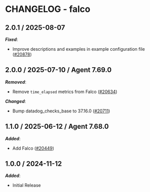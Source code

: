 # CHANGELOG - falco

<!-- towncrier release notes start -->

## 2.0.1 / 2025-08-07

***Fixed***:

* Improve descriptions and examples in example configuration file ([#20878](https://github.com/DataDog/integrations-core/pull/20878))

## 2.0.0 / 2025-07-10 / Agent 7.69.0

***Removed***:

* Remove `time_elapsed` metrics from Falco ([#20634](https://github.com/DataDog/integrations-core/pull/20634))

***Changed***:

* Bump datadog_checks_base to 37.16.0 ([#20711](https://github.com/DataDog/integrations-core/pull/20711))

## 1.1.0 / 2025-06-12 / Agent 7.68.0

***Added***:

* Add Falco ([#20449](https://github.com/DataDog/integrations-core/pull/20449))

## 1.0.0 / 2024-11-12

***Added***:

* Initial Release
